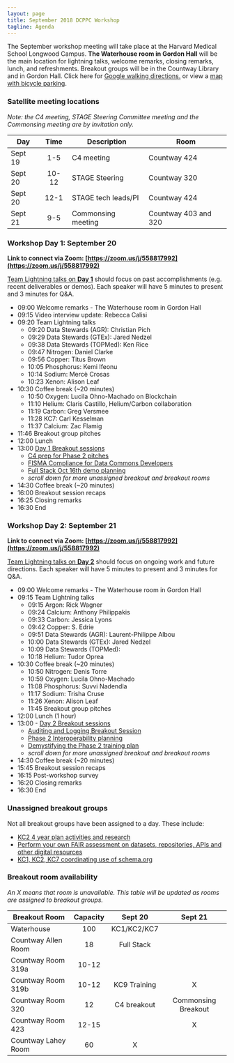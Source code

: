 ```yaml
---
layout: page
title: September 2018 DCPPC Workshop 
tagline: Agenda
---
```


The September workshop meeting will take place at the Harvard Medical School Longwood Campus. **The Waterhouse room in Gordon Hall** will be the main location for lightning talks, welcome remarks, closing remarks, lunch, and refreshments. Breakout groups will be in the Countway Library and in Gordon Hall. Click here for [Google walking directions.](https://preview.tinyurl.com/y9sqkxss) or view a [map with bicycle parking](https://github.com/dcppc/2018-september-workshop/issues/14).

### Satellite meeting locations 

_Note: the C4 meeting, STAGE Steering Committee meeting and the Commonsing meeting are by invitation only._ 

Day | Time | Description | Room 
--- | :---: | --- | --- 
Sept 19 | 1-5 | C4 meeting  | Countway 424
Sept 20 | 10-12 | STAGE Steering | Countway 320
Sept 20 | 12-1 | STAGE tech leads/PI | Countway 424
Sept 21 | 9-5 | Commonsing meeting | Countway 403 and 320 

### Workshop Day 1: September 20 

**Link to connect via Zoom: [https://zoom.us/j/558817992](https://zoom.us/j/558817992)**

[Team Lightning talks on **Day 1**](https://github.com/dcppc/2018-september-workshop/issues/4) should focus on past accomplishments (e.g. recent deliverables or demos). Each speaker will have 5 minutes to present and 3 minutes for Q&A.

- 09:00 Welcome remarks - The Waterhouse room in Gordon Hall
- 09:15 Video interview update: Rebecca Calisi  
- 09:20 Team Lightning talks  
	- 09:20 Data Stewards (AGR): Christian Pich
	- 09:29 Data Stewards (GTEx): Jared Nedzel
	- 09:38 Data Stewards (TOPMed): Ken Rice
	- 09:47 Nitrogen: Daniel Clarke
	- 09:56 Copper: Titus Brown
	- 10:05 Phosphorus: Kemi Ifeonu
	- 10:14 Sodium: Mercè Crosas
	- 10:23 Xenon: Alison Leaf
- 10:30 Coffee break (~20 minutes)     
	- 10:50 Oxygen: Lucila Ohno-Machado on Blockchain
	- 11:10 Helium: Claris Castillo, Helium/Carbon collaboration
	- 11:19 Carbon: Greg Versmee
	- 11:28 KC7: Carl Kesselman
	- 11:37 Calcium: Zac Flamig
- 11:46 Breakout group pitches  
- 12:00 Lunch   
- 13:00 [Day 1 Breakout sessions](https://github.com/dcppc/2018-september-workshop/issues) 
	- [C4 prep for Phase 2 pitches](https://github.com/dcppc/2018-september-workshop/issues/2)
	- [FISMA Compliance for Data Commons Developers](https://github.com/dcppc/2018-september-workshop/issues/12)
	- [Full Stack Oct 16th demo planning](https://github.com/dcppc/2018-september-workshop/issues/25)
	- _scroll down for more unassigned breakout and breakout rooms_
- 14:30  Coffee break (~20 minutes)  
- 16:00  Breakout session recaps
- 16:25  Closing remarks
- 16:30  End


### Workshop Day 2: September 21

**Link to connect via Zoom: [https://zoom.us/j/558817992](https://zoom.us/j/558817992)**

[Team Lightning talks on **Day 2**](https://github.com/dcppc/2018-september-workshop/issues/5)
should focus on ongoing work and future directions. Each speaker will have 5 minutes to present and 3 minutes for Q&A.

- 09:00  Welcome remarks - The Waterhouse room in Gordon Hall
- 09:15  Team Lightning talks 
	- 09:15 Argon: Rick Wagner
	- 09:24 Calcium: Anthony Philippakis
	- 09:33 Carbon: Jessica Lyons
	- 09:42 Copper: S. Edrie
	- 09:51 Data Stewards (AGR): Laurent-Philippe Albou
	- 10:00 Data Stewards (GTEx): Jared Nedzel
	- 10:09 Data Stewards (TOPMed):  
	- 10:18 Helium: Tudor Oprea
- 10:30 Coffee break (~20 minutes)	
	- 10:50 Nitrogen: Denis Torre
	- 10:59 Oxygen: Lucila Ohno-Machado  
	- 11:08 Phosphorus: Suvvi Nadendla
	- 11:17 Sodium: Trisha Cruse
	- 11:26 Xenon: Alison Leaf
	- 11:45 Breakout group pitches
- 12:00 Lunch (1 hour)         
- 13:00 -  [Day 2 Breakout sessions](https://github.com/dcppc/2018-september-workshop/issues)
	- [Auditing and Logging Breakout Session](https://github.com/dcppc/2018-september-workshop/issues/10)
	- [Phase 2 Interoperability planning](https://github.com/dcppc/2018-september-workshop/issues/23)
	- [Demystifying the Phase 2 training plan](https://github.com/dcppc/2018-september-workshop/issues/26)
	- _scroll down for more unassigned breakout and breakout rooms_
- 14:30 Coffee break (~20 minutes)
- 15:45 Breakout session recaps
- 16:15 Post-workshop survey 
- 16:20 Closing remarks
- 16:30 End

### Unassigned breakout groups

Not all breakout groups have been assigned to a day. These include:
- [KC2 4 year plan activities and research](https://github.com/dcppc/2018-september-workshop/issues/9)
- [Perform your own FAIR assessment on datasets, repositories, APIs and other digital resources](https://github.com/dcppc/2018-september-workshop/issues/11)
- [KC1, KC2, KC7 coordinating use of schema.org](https://github.com/dcppc/2018-september-workshop/issues/22)

### Breakout room availability

_An X means that room is unavailable. This table will be updated as rooms are assigned to breakout groups._

Breakout Room | Capacity | Sept 20 | Sept 21
--- | :---: | :---: | :---: 
Waterhouse | 100 | KC1/KC2/KC7 | 
Countway Allen Room | 18 | Full Stack | 
Countway Room 319a | 10-12 |   | 
Countway Room 319b | 10-12 | KC9 Training | X
Countway Room 320| 12 | C4 breakout | Commonsing Breakout
Countway Room 423 | 12-15 | | X
Countway Lahey Room | 60 | X |  

